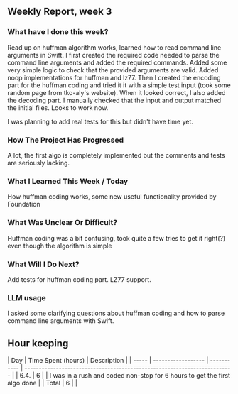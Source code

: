 ## Weekly Report, week 3

### What have I done this week?

Read up on huffman algorithm works, learned how to read command line arguments in Swift.
I first created the required code needed to parse the command line arguments and added the required commands.
Added some very simple logic to check that the provided arguments are valid.
Added noop implementations for huffman and lz77.
Then I created the encoding part for the huffman coding and tried it it with a simple test input (took some random page from tko-aly's website). When it looked correct, I also added the decoding part.
I manually checked that the input and output matched the initial files. Looks to work now.

I was planning to add real tests for this but didn't have time yet.

### How The Project Has Progressed

A lot, the first algo is completely implemented but the comments and tests are seriously lacking.

### What I Learned This Week / Today

How huffman coding works, some new useful functionality provided by Foundation

### What Was Unclear Or Difficult?

Huffman coding was a bit confusing, took quite a few tries to get it right(?) even though the algorithm is simple

### What Will I Do Next?

Add tests for huffman coding part. LZ77 support.

### LLM usage

I asked some clarifying questions about huffman coding and how to parse command line arguments with Swift.

## Hour keeping

| Day   | Time Spent (hours) | Description |
| ----- | ------------------ | ----------- | ------------------------------------------------------------------------- |
| 6.4.  | 6                  |             | I was in a rush and coded non-stop for 6 hours to get the first algo done |
| Total | 6                  |             |

